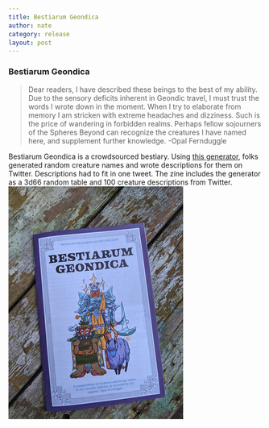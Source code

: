 ```yaml
---
title: Bestiarum Geondica
author: nate
category: release
layout: post
---
```

### Bestiarum Geondica

>Dear readers, I have described these beings to the best of my ability. Due to the sensory deficits inherent in Geondic travel, I must trust the words I wrote down in the moment. When I try to elaborate from memory I am stricken with extreme headaches and dizziness. Such is the price of wandering in forbidden realms. Perhaps fellow sojourners of the Spheres Beyond can recognize the creatures I have named here, and supplement further knowledge. -Opal Fernduggle  

Bestiarum Geondica is a crowdsourced bestiary. Using [this generator](https://perchance.org/bestiary), folks generated random creature names and wrote descriptions for them on Twitter. Descriptions had to fit in one tweet. The zine includes the generator as a 3d66 random table and 100 creature descriptions from Twitter.
![bestiarum.jpg](/assets/images/bestiarum.jpg)
